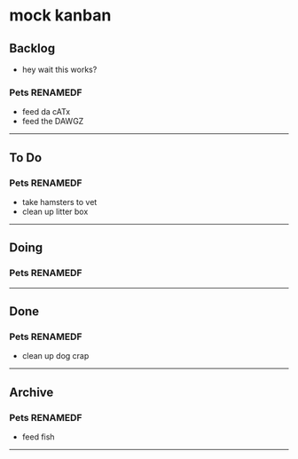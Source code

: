 # mock kanban

## Backlog

- hey wait this works?

### Pets RENAMEDF

- feed da cATx
- feed the DAWGZ

----------

## To Do

### Pets RENAMEDF

- take hamsters to vet
- clean up litter box

----------

## Doing

### Pets RENAMEDF

----------

## Done

### Pets RENAMEDF

- clean up dog crap

----------

## Archive

### Pets RENAMEDF

- feed fish

----------
